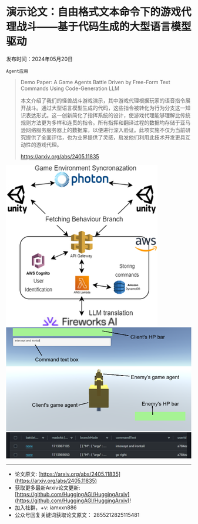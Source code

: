 # 演示论文：自由格式文本命令下的游戏代理战斗——基于代码生成的大型语言模型驱动
发布时间：2024年05月20日

`Agent应用`
> Demo Paper: A Game Agents Battle Driven by Free-Form Text Commands Using Code-Generation LLM
>
> 本文介绍了我们的怪兽战斗游戏演示，其中游戏代理根据玩家的语音指令展开战斗。通过大型语言模型生成的代码，这些指令被转化为行为分支这一知识表达形式。这一创新简化了指挥系统的设计，使游戏代理能够理解比传统规则方法更为多样和连贯的指令。所有指挥和翻译过程的数据均存储于亚马逊网络服务服务器上的数据库，以便进行深入验证。此项实施不仅为当前研究提供了全面评估，也为业界提供了灵感，启发他们利用此技术开发更具互动性的游戏代理。
>
> https://arxiv.org/abs/2405.11835

![](https://raw.githubusercontent.com/HuggingAGI/HuggingArxiv/main/paper_images/2405.11835/SystemComponent.drawio.png)
![](https://raw.githubusercontent.com/HuggingAGI/HuggingArxiv/main/paper_images/2405.11835/GameInterface.png)
![](https://raw.githubusercontent.com/HuggingAGI/HuggingArxiv/main/paper_images/2405.11835/Logs.png)

<hr />

- 论文原文: [https://arxiv.org/abs/2405.11835](https://arxiv.org/abs/2405.11835)
- 获取更多最新Arxiv论文更新: [https://github.com/HuggingAGI/HuggingArxiv](https://github.com/HuggingAGI/HuggingArxiv)!
- 加入社群，+v: iamxxn886
- 公众号回复关键词获取论文原文： 2855212825115481